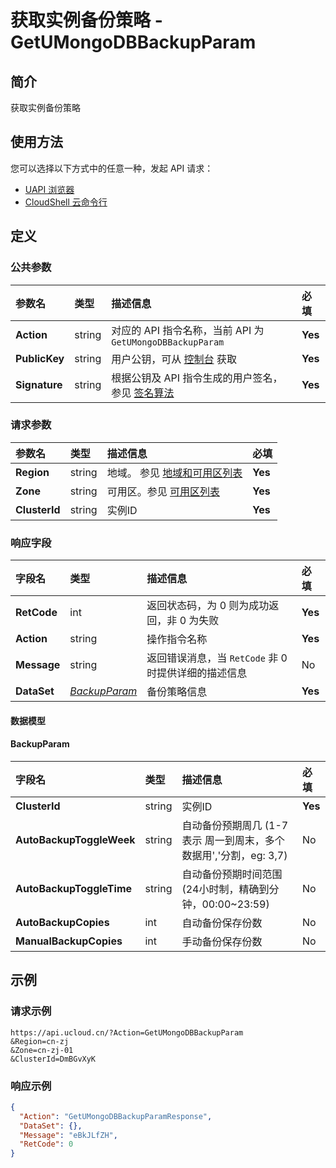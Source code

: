 # 获取实例备份策略 - GetUMongoDBBackupParam

## 简介

获取实例备份策略






## 使用方法

您可以选择以下方式中的任意一种，发起 API 请求：
- [UAPI 浏览器](https://console.ucloud.cn/uapi/detail?id=GetUMongoDBBackupParam)
- [CloudShell 云命令行](https://shell.ucloud.cn/)


## 定义

### 公共参数

| 参数名 | 类型 | 描述信息 | 必填 |
|:---|:---|:---|:---|
| **Action**     | string  | 对应的 API 指令名称，当前 API 为 `GetUMongoDBBackupParam`                        | **Yes** |
| **PublicKey**  | string  | 用户公钥，可从 [控制台](https://console.ucloud.cn/uapi/apikey) 获取                                             | **Yes** |
| **Signature**  | string  | 根据公钥及 API 指令生成的用户签名，参见 [签名算法](api/summary/signature.md)  | **Yes** |

### 请求参数

| 参数名 | 类型 | 描述信息 | 必填 |
|:---|:---|:---|:---|
| **Region** | string | 地域。 参见 [地域和可用区列表](https://docs.ucloud.cn/api/summary/regionlist) |**Yes**|
| **Zone** | string | 可用区。参见 [可用区列表](https://docs.ucloud.cn/api/summary/regionlist) |**Yes**|
| **ClusterId** | string | 实例ID |**Yes**|

### 响应字段

| 字段名 | 类型 | 描述信息 | 必填 |
|:---|:---|:---|:---|
| **RetCode** | int | 返回状态码，为 0 则为成功返回，非 0 为失败 |**Yes**|
| **Action** | string | 操作指令名称 |**Yes**|
| **Message** | string | 返回错误消息，当 `RetCode` 非 0 时提供详细的描述信息 |No|
| **DataSet** | [*BackupParam*](#BackupParam) | 备份策略信息 |**Yes**|

#### 数据模型


#### BackupParam

| 字段名 | 类型 | 描述信息 | 必填 |
|:---|:---|:---|:---|
| **ClusterId** | string | 实例ID |**Yes**|
| **AutoBackupToggleWeek** | string | 自动备份预期周几 (1-7 表示 周一到周末，多个数据用','分割，eg: 3,7) |No|
| **AutoBackupToggleTime** | string | 自动备份预期时间范围 (24小时制，精确到分钟，00:00\~23:59) |No|
| **AutoBackupCopies** | int | 自动备份保存份数 |No|
| **ManualBackupCopies** | int | 手动备份保存份数 |No|

## 示例

### 请求示例
    
```
https://api.ucloud.cn/?Action=GetUMongoDBBackupParam
&Region=cn-zj
&Zone=cn-zj-01
&ClusterId=DmBGvXyK
```

### 响应示例
    
```json
{
  "Action": "GetUMongoDBBackupParamResponse",
  "DataSet": {},
  "Message": "eBkJLfZH",
  "RetCode": 0
}
```





